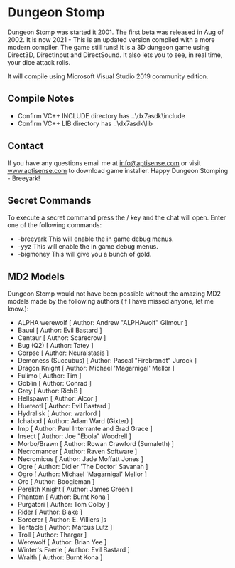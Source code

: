 # Dungeon Stomp
Dungeon Stomp was started it 2001.   The first beta was released in Aug of 2002.
It is now 2021 - This is an updated version compiled with a more modern compiler.
The game still runs!  It is a 3D dungeon game using Direct3D, DirectInput and DirectSound.
It also lets you to see, in real time, your dice attack rolls.

It will compile using Microsoft Visual Studio 2019 community edition.

## Compile Notes
* Confirm VC++ INCLUDE directory has ..\dx7asdk\include
* Confirm VC++ LIB directory has ..\dx7asdk\lib

## Contact
If you have any questions email me at info@aptisense.com or visit www.aptisense.com to download game installer.
Happy Dungeon Stomping - Breeyark!

## Secret Commands
To execute a secret command press the / key and the chat will open.
Enter one of the following commands:

* -breeyark This will enable the in game debug menus.
* -yyz This will enable the in game debug menus.
* -bigmoney This will give you a bunch of gold.

## MD2 Models
Dungeon Stomp would not have been possible without the amazing MD2 models made by the following authors (if I have missed anyone, let me know.):

* ALPHA werewolf [ Author: Andrew "ALPHAwolf" Gilmour ]
* Bauul [ Author: Evil Bastard ]
* Centaur [ Author: Scarecrow ]
* Bug (Q2) [ Author: Tatey ]
* Corpse [ Author: Neuralstasis ]
* Demoness (Succubus) [ Author: Pascal "Firebrandt" Jurock ]
* Dragon Knight [ Author: Michael 'Magarnigal' Mellor ]
* Fulimo [ Author: Tim ]
* Goblin [ Author: Conrad ]
* Grey [ Author: RichB ]
* Hellspawn [ Author: Alcor ]
* Hueteotl [ Author: Evil Bastard ]
* Hydralisk [ Author: warlord ]
* Ichabod [ Author: Adam Ward (Gixter) ]
* Imp [ Author: Paul Interrante and Brad Grace ]
* Insect [ Author: Joe "Ebola" Woodrell ]
* Morbo/Brawn [ Author: Rowan Crawford (Sumaleth) ]
* Necromancer [ Author: Raven Software ]
* Necromicus [ Author: Jade Moffatt Jones ]
* Ogre [ Author: Didier 'The Doctor' Savanah ]
* Ogro [ Author: Michael 'Magarnigal' Mellor ]
* Orc [ Author: Boogieman ]
* Perelith Knight [ Author: James Green ]
* Phantom [ Author: Burnt Kona ]
* Purgatori [ Author: Tom Colby ]
* Rider [ Author: Blake ]
* Sorcerer [ Author: E. Villiers ]s
* Tentacle [ Author: Marcus Lutz ]
* Troll [ Author: Thargar ]
* Werewolf [ Author: Brian Yee ]
* Winter's Faerie [ Author: Evil Bastard ]
* Wraith [ Author: Burnt Kona ]
